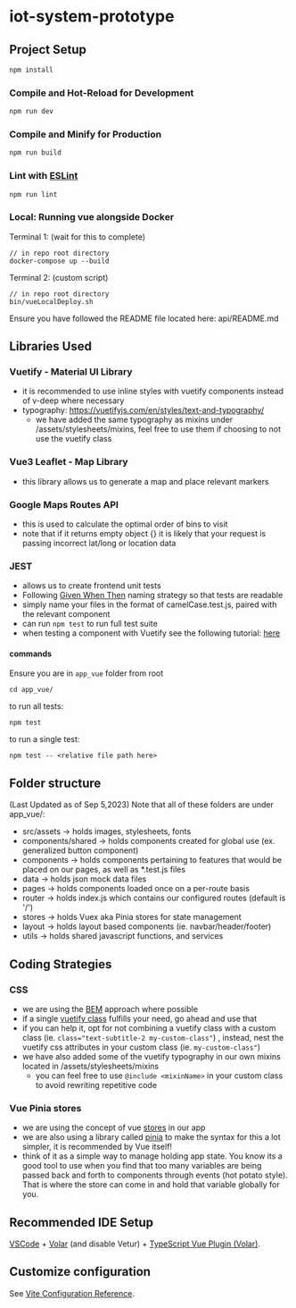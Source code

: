 # iot-system-prototype

## Project Setup

```sh
npm install
```

### Compile and Hot-Reload for Development

```sh
npm run dev
```

### Compile and Minify for Production

```sh
npm run build
```

### Lint with [ESLint](https://eslint.org/)

```sh
npm run lint
```

### Local: Running vue alongside Docker

Terminal 1: (wait for this to complete)
```
// in repo root directory
docker-compose up --build
```

Terminal 2: (custom script)
```
// in repo root directory
bin/vueLocalDeploy.sh
```

Ensure you have followed the README file located here: api/README.md

## Libraries Used
### Vuetify - Material UI Library
- it is recommended to use inline styles with vuetify components instead of v-deep where necessary
- typography: https://vuetifyjs.com/en/styles/text-and-typography/
  - we have added the same typography as mixins under /assets/stylesheets/mixins, feel free to use them if choosing to not use the vuetify class

### Vue3 Leaflet - Map Library
- this library allows us to generate a map and place relevant markers

### Google Maps Routes API
- this is used to calculate the optimal order of bins to visit
- note that if it returns empty object {} it is likely that your request is passing incorrect lat/long or location data

### JEST
- allows us to create frontend unit tests
- Following [Given When Then](https://smartbear.com/blog/test-automation-with-gherkin-scenarios/) naming strategy so that tests are readable
- simply name your files in the format of camelCase.test.js, paired with the relevant component
- can run `npm test` to run full test suite
- when testing a component with Vuetify see the following tutorial: [here](https://vuetifyjs.com/en/getting-started/unit-testing/)

####  commands
Ensure you are in `app_vue` folder from root

```
cd app_vue/
```

to run all tests:

```
npm test
```

to run a single test:

```
npm test -- <relative file path here>
```


## Folder structure

(Last Updated as of Sep 5,2023)
Note that all of these folders are under app_vue/:
- src/assets -> holds images, stylesheets, fonts
- components/shared -> holds components created for global use (ex. generalized button component)
- components -> holds components pertaining to features that would be placed on our pages, as well as *.test.js files
- data -> holds json mock data files
- pages -> holds components loaded once on a per-route basis
- router -> holds index.js which contains our configured routes (default is '/')
- stores -> holds Vuex aka Pinia stores for state management
- layout -> holds layout based components (ie. navbar/header/footer)
- utils -> holds shared javascript functions, and services

## Coding Strategies

### CSS
- we are using the [BEM](https://getbem.com/) approach where possible
- if a single [vuetify class](https://vuetifyjs.com/en/styles/spacing/) fulfills your need, go ahead and use that
- if you can help it, opt for not combining a vuetify class with a custom class (ie. `class="text-subtitle-2 my-custom-class"`) , instead, nest the vuetify css attributes in your custom class (ie. `my-custom-class"`)
- we have also added some of the vuetify typography in our own mixins located in /assets/stylesheets/mixins
  - you can feel free to use `@include <mixinName>` in your custom class to avoid rewriting repetitive code

### Vue Pinia stores
- we are using the concept of vue [stores](https://vuex.vuejs.org/guide/) in our app
- we are also using a library called [pinia](https://pinia.vuejs.org/) to make the syntax for this a lot simpler, it is recommended by Vue itself!
- think of it as a simple way to manage holding app state. You know its a good tool to use when you find that too many variables are being passed back and forth to components through events (hot potato style). That is where the store can come in and hold that variable globally for you.


## Recommended IDE Setup

[VSCode](https://code.visualstudio.com/) + [Volar](https://marketplace.visualstudio.com/items?itemName=Vue.volar) (and disable Vetur) + [TypeScript Vue Plugin (Volar)](https://marketplace.visualstudio.com/items?itemName=Vue.vscode-typescript-vue-plugin).

## Customize configuration

See [Vite Configuration Reference](https://vitejs.dev/config/).

